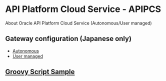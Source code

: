 # API Platform Cloud Service - APIPCS

About Oracle API Platform Cloud Service (Autonomous/User managed)

## Gateway configuration (Japanese only)

- [Autonomous](./Gateway/HowToInstallGateway4APIPCS.md)
- [User managed](./Gateway/HowToInstallGateway4APIPCS-UM.md)

## [Groovy Script Sample](https://anishi1222.github.io/api-groovy)
